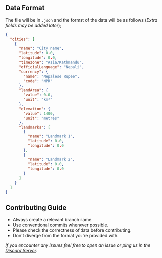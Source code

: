 ## Data Format
The file will be in `.json` and the format of the data will be as follows (_Extra fields may be added later_);

```json
{
  "cities": [
    {
      "name": "City name",
      "latitude": 0.0,
      "longitude": 0.0,
      "timezone": "Asia/Kathmandu",
      "officialLanguage": "Nepali",
      "currency": {
        "name": "Nepalese Rupee",
        "code": "NPR"
      },
      "landArea": {
        "value": 0.0,
        "unit": "km²"
      },
      "elevation": {
        "value": 1400,
        "unit": "metres"
      },
      "landmarks": [
        {
          "name": "Landmark 1",
          "latitude": 0.0,
          "longitude": 0.0
        },
        {
          "name": "Landmark 2",
          "latitude": 0.0,
          "longitude": 0.0
        }
      ]
    }
  ]
}
```


<h2>Contributing Guide</h2>

- Always create a relevant branch name.
- Use conventional commits whenever possible.
- Please check the correctness of data before contributing.
- Don't diverge from the format you're provided with.

_If you encounter any issues feel free to open an issue or ping us in the [Discord Server](http://discord.gg/7jwZaa8WDr)._